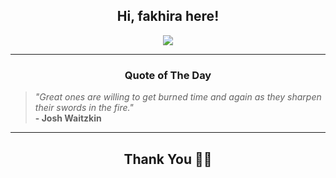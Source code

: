 <h2 align="center"> Hi, fakhira here!</h2>

<p align="center">
<a href="https://github.com/fakhiralkda" alt="github streak"><img src="https://dvst-streak.herokuapp.com/?user=fakhiralkda&theme=tokyonight&fire=DD472C"></a>
</p>

<hr>
<h3 align="center">Quote of The Day</h3>
<p align="center">
<blockquote>
<i>"Great ones are willing to get burned time and again as they sharpen their swords in the fire."</i>
<br>
<b>- Josh Waitzkin</b>
</blockquote>
</p>


<hr>
<h2 align="center">Thank You 🙏🏼</h2>
